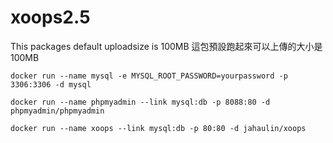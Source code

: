 # xoops2.5
This packages default uploadsize is 100MB
這包預設跑起來可以上傳的大小是100MB
```
docker run --name mysql -e MYSQL_ROOT_PASSWORD=yourpassword -p 3306:3306 -d mysql

docker run --name phpmyadmin --link mysql:db -p 8088:80 -d phpmyadmin/phpmyadmin

docker run --name xoops --link mysql:db -p 80:80 -d jahaulin/xoops
```
